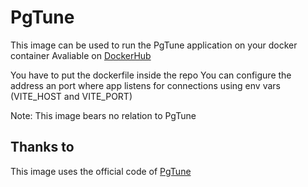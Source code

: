 # PgTune
This image can be used to run the PgTune application on your docker container
Avaliable on [DockerHub](https://hub.docker.com/r/poiou123/pgtune)

You have to put the dockerfile inside the repo
You can configure the address an port where app listens for connections using env vars (VITE_HOST and VITE_PORT)

Note: This image bears no relation to PgTune 
## Thanks to
This image uses the official code of [PgTune](https://github.com/le0pard/pgtune)

